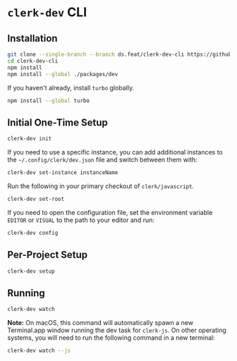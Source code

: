 # `clerk-dev` CLI

## Installation

```sh
git clone --single-branch --branch ds.feat/clerk-dev-cli https://github.com/clerk/javascript clerk-dev-cli
cd clerk-dev-cli
npm install
npm install --global ./packages/dev
```

If you haven't already, install `turbo` globally.

```sh
npm install --global turbo
```

## Initial One-Time Setup

```sh
clerk-dev init
```

If you need to use a specific instance, you can add additional instances to the `~/.config/clerk/dev.json` file and switch between them with:

```sh
clerk-dev set-instance instanceName
```

Run the following in your primary checkout of `clerk/javascript`.

```sh
clerk-dev set-root
```

If you need to open the configuration file, set the environment variable `EDITOR` or `VISUAL` to the path to your editor and run:

```sh
clerk-dev config
```

## Per-Project Setup

```sh
clerk-dev setup
```

## Running

```sh
clerk-dev watch
```

**Note:** On macOS, this command will automatically spawn a new Terminal.app window running the dev task for `clerk-js`. On other operating systems, you will need to run the following command in a new terminal:

```sh
clerk-dev watch --js
```
